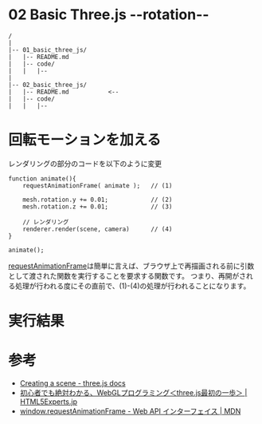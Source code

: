 # 02 Basic Three.js --rotation--


```
/
|
|-- 01_basic_three_js/
|   |-- README.md
|   |-- code/
|   |   |-- 
|
|-- 02_basic_three_js/
|   |-- README.md           <--
|   |-- code/
|   |   |-- 
```

# 回転モーションを加える
レンダリングの部分のコードを以下のように変更
```
function animate(){
    requestAnimationFrame( animate );   // (1)

    mesh.rotation.y += 0.01;            // (2)
    mesh.rotation.z += 0.01;            // (3)

    // レンダリング
    renderer.render(scene, camera)      // (4)
}

animate();
```
<a href="https://developer.mozilla.org/ja/docs/Web/API/Window/requestAnimationFrame">requestAnimationFrame</a>は簡単に言えば、ブラウザ上で再描画される前に引数として渡された関数を実行することを要求する関数です。
つまり、再開がされる処理が行われる度にその直前で、(1)-(4)の処理が行われることになります。


# 実行結果


# 参考
- <a href="https://threejs.org/docs/#manual/introduction/Creating-a-scene">Creating a scene - three.js docs</a>
- <a href="https://html5experts.jp/yomotsu/5225/">初心者でも絶対わかる、WebGLプログラミング＜three.js最初の一歩＞ | HTML5Experts.jp</a>
- <a href="https://developer.mozilla.org/ja/docs/Web/API/Window/requestAnimationFrame">window.requestAnimationFrame - Web API インターフェイス | MDN</a>

